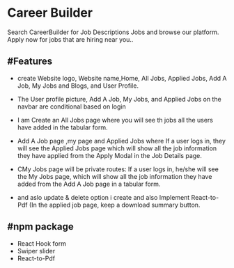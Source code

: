 
#  Career Builder

Search CareerBuilder for Job Descriptions Jobs and browse our platform. Apply now for jobs that are hiring near you..



## #Features 

 - create  Website logo, Website name,Home, All Jobs, Applied Jobs, Add A Job, My Jobs and  Blogs, and User Profile.
 - The User profile picture, Add A Job, My Jobs, and Applied Jobs on the
 navbar are conditional based on login
 - I am Create an All Jobs page where you will see th  jobs all the users have added in the tabular form.
 -  Add A Job page ,my page and Applied Jobs where If a user logs in, they will see the Applied Jobs page which will show all the job information they have applied from the Apply Modal in the Job Details page.

 - CMy Jobs page will be private routes: If a user logs in, he/she will see the My Jobs page, which will show all the job information they have added from the Add A Job page in a tabular form.
 - and aslo update & delete option i create and also  Implement React-to-Pdf (In the applied job page, keep a download summary button.

## #npm package 
-  React Hook form
-  Swiper slider
-  React-to-Pdf
